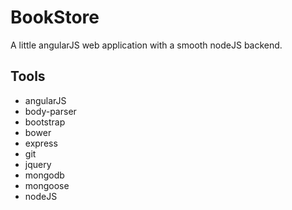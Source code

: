 # BookStore
A little angularJS web application with a smooth nodeJS backend.

## Tools
- angularJS
- body-parser
- bootstrap
- bower
- express
- git
- jquery
- mongodb
- mongoose
- nodeJS
